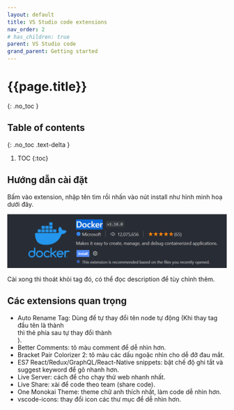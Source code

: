 ```yaml
---
layout: default
title: VS Studio code extensions
nav_order: 2
# has_children: true
parent: VS Studio code
grand_parent: Getting started
---
```


<!-- markdownlint-disable MD022 MD025-->
# {{page.title}}
{: .no_toc }

## Table of contents
{: .no_toc .text-delta }

1. TOC
{:toc}
<!-- markdownlint-enable MD022 MD025-->

## Hướng dẫn cài đặt

Bấm vào extension, nhập tên tìm rồi nhấn vào nút install như hình minh hoạ dưới đây.

![><](https://raw.githubusercontent.com/FTU2-Student-Association/official-materials/gh-pages/assets/images/VScode-extension/Fri-17-Dec-2021-17-18-49.png)

Cài xong thì thoát khỏi tag đó, có thể đọc description để tùy chỉnh thêm.

## Các extensions quan trọng

<!-- markdownlint-disable MD033-->
- Auto Rename Tag: Dùng để tự thay đổi tên node tự động (Khi thay tag đầu tên là <html> thành <div> thì thẻ </html> phía sau tự thay đổi thành </div>).
- Better Comments: tô màu comment để dễ nhìn hơn.
- Bracket Pair Colorizer 2: tô màu các dấu ngoặc nhìn cho dễ đỡ đau mắt.
- ES7 React/Redux/GraphQL/React-Native snippets: bật chế độ ghi tắt và suggest keyword để gõ nhanh hơn.
- Live Server: cách để cho chạy thử web nhanh nhất.
- Live Share: xài để code theo team (share code).
- One Monokai Theme: theme chữ anh thích nhất, làm code dễ nhìn hơn.
- vscode-icons: thay đổi icon các thư mục để dễ nhìn hơn.
<!-- markdownlint-enable MD033-->